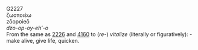 G2227  
ζωοποιέω  
zōopoieō  
*dzo-op-oy-eh‘-o*  
From the same as [2226](g2226) and [4160](g4160) to (*re-*) *vitalize*
(literally or figuratively): - make alive, give life, quicken.  
